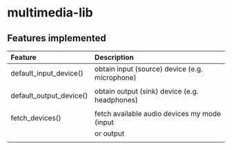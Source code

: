 # multimedia-lib

## Features implemented

| Feature                          | Description
|:---------------------------------|:-----------------------------------------------|
| default_input_device()           | obtain input (source) device (e.g. microphone) |
|                                  |                                                |
| default_output_device()          | obtain output (sink) device (e.g. headphones)  |
|                                  |                                                |
| fetch_devices()                  | fetch available audio devices my mode (input   |
|                                  | or output                                      |
|                                  |                                                |

